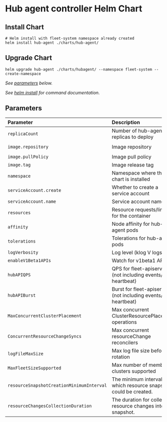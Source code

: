 # Hub agent controller Helm Chart

## Install Chart

```console
# Helm install with fleet-system namespace already created
helm install hub-agent ./charts/hub-agent/
```

## Upgrade Chart

```console
helm upgrade hub-agent ./charts/hubagent/ --namespace fleet-system --create-namespace
```

_See [parameters](#parameters) below._

_See [helm install](https://helm.sh/docs/helm/helm_install/) for command documentation._

## Parameters

| Parameter                                 | Description                                                                                | Default                                          |
|:------------------------------------------|:------------------------------------------------------------------------------------------|:-------------------------------------------------|
| `replicaCount`                            | Number of hub-agent replicas to deploy                                                     | `1`                                              |
| `image.repository`                        | Image repository                                                                           | `ghcr.io/azure/azure/fleet/hub-agent`            |
| `image.pullPolicy`                        | Image pull policy                                                                          | `Always`                                         |
| `image.tag`                               | Image release tag                                                                          | `v0.1.0`                                         |
| `namespace`                               | Namespace where this chart is installed                                                    | `fleet-system`                                   |
| `serviceAccount.create`                   | Whether to create a service account                                                        | `true`                                           |
| `serviceAccount.name`                     | Service account name                                                                       | `hub-agent-sa`                                   |
| `resources`                               | Resource requests/limits for the container                                                 | limits: 500m CPU, 1Gi; requests: 100m CPU, 128Mi |
| `affinity`                                | Node affinity for hub-agent pods                                                           | `{}`                                             |
| `tolerations`                             | Tolerations for hub-agent pods                                                             | `[]`                                             |
| `logVerbosity`                            | Log level (klog V logs)                                                                    | `5`                                              |
| `enableV1Beta1APIs`                       | Watch for v1beta1 APIs                                                                     | `true`                                           |
| `hubAPIQPS`                               | QPS for fleet-apiserver (not including events/node heartbeat)                              | `250`                                            |
| `hubAPIBurst`                             | Burst for fleet-apiserver (not including events/node heartbeat)                            | `1000`                                           |
| `MaxConcurrentClusterPlacement`           | Max concurrent ClusterResourcePlacement operations                                         | `100`                                            |
| `ConcurrentResourceChangeSyncs`           | Max concurrent resourceChange reconcilers                                                  | `20`                                             |
| `logFileMaxSize`                          | Max log file size before rotation                                                          | `1000000`                                        |
| `MaxFleetSizeSupported`                   | Max number of member clusters supported                                                    | `100`                                            |
| `resourceSnapshotCreationMinimumInterval` | The minimum interval at which resource snapshots could be created.                         | `30s`                                            |
| `resourceChangesCollectionDuration`       | The duration for collecting resource changes into one snapshot.                            | `15s`                                            |
